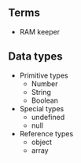 ## Terms

- RAM keeper

## Data types

- Primitive types
  - Number
  - String
  - Boolean
- Special types
  - undefined
  - null
- Reference types
  - object
  - array
